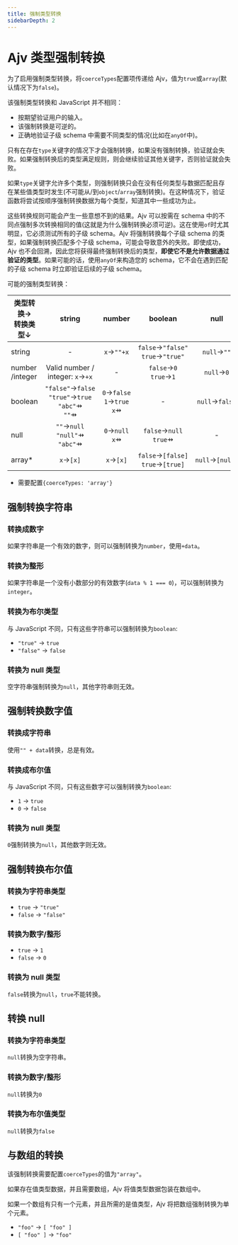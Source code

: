 ```yaml
---
title: 强制类型转换
sidebarDepth: 2
---
```


# Ajv 类型强制转换

为了启用强制类型转换，将`coerceTypes`配置项传递给 Ajv，值为`true`或`array`(默认情况下为`false`)。

该强制类型转换和 JavaScript 并不相同：

- 按期望验证用户的输入。
- 该强制转换是可逆的。
- 正确地验证子级 schema 中需要不同类型的情况(比如在`anyOf`中)。

只有在存在`type`关键字的情况下才会强制转换，如果没有强制转换，验证就会失败。如果强制转换后的类型满足规则，则会继续验证其他关键字，否则验证就会失败。

如果`type`关键字允许多个类型，则强制转换只会在没有任何类型与数据匹配且存在某些值类型时发生(不可能从/到`object`/`array`强制转换)。在这种情况下，验证函数将尝试按顺序强制转换数据为每个类型，知道其中一些成功为止。

这些转换规则可能会产生一些意想不到的结果。Ajv 可以按需在 schema 中的不同点强制多次转换相同的值(这就是为什么强制转换必须可逆)。这在使用`of`时尤其明显，它必须测试所有的子级 schema。Ajv 将强制转换每个子级 schema 的类型，如果强制转换匹配多个子级 schema，可能会导致意外的失败。即使成功，Ajv 也不会回溯，因此您将获得最终强制转换后的类型，**即使它不是允许数据通过验证的类型**。如果可能的话，使用`anyOf`来构造您的 schema，它不会在遇到匹配的子级 schema 时立即验证后续的子级 schema。

可能的强制类型转换：

<table>
<thead>
<tr>
<th>类型转换→<br>转换类型↓</th>
<th align="center">string</th>
<th align="center">number</th>
<th align="center">boolean</th>
<th align="center">null</th>
<th align="center">array*</th>
</tr>
</thead>
<tbody>
<tr>
<td>string</td>
<td align="center">-</td>
<td align="center"><code>x</code>→<code>""+x</code></td>
<td align="center"><code>false</code>→<code>"false"</code><br><code>true</code>→<code>"true"</code></td>
<td align="center"><code>null</code>→<code>""</code></td>
<td align="center"><code>[x]</code>→<code>x</code></td>
</tr>
<tr>
<td>number /integer</td>
<td align="center">Valid number /<br>integer: <code>x</code>→<code>+x</code><br></td>
<td align="center">-</td>
<td align="center"><code>false</code>→<code>0</code><br><code>true</code>→<code>1</code></td>
<td align="center"><code>null</code>→<code>0</code></td>
<td align="center"><code>[x]</code>→<code>x</code></td>
</tr>
<tr>
<td>boolean</td>
<td align="center"><code>"false"</code>→<code>false</code><br><code>"true"</code>→<code>true</code><br><code>"abc"</code>⇸<br><code>""</code>⇸</td>
<td align="center"><code>0</code>→<code>false</code><br><code>1</code>→<code>true</code><br><code>x</code>⇸</td>
<td align="center">-</td>
<td align="center"><code>null</code>→<code>false</code></td>
<td align="center"><code>[false]</code>→<code>false</code><br><code>[true]</code>→<code>true</code></td>
</tr>
<tr>
<td>null</td>
<td align="center"><code>""</code>→<code>null</code><br><code>"null"</code>⇸<br><code>"abc"</code>⇸</td>
<td align="center"><code>0</code>→<code>null</code><br><code>x</code>⇸</td>
<td align="center"><code>false</code>→<code>null</code><br><code>true</code>⇸</td>
<td align="center">-</td>
<td align="center"><code>[null]</code>→<code>null</code></td>
</tr>
<tr>
<td>array*</td>
<td align="center"><code>x</code>→<code>[x]</code></td>
<td align="center"><code>x</code>→<code>[x]</code></td>
<td align="center"><code>false</code>→<code>[false]</code><br><code>true</code>→<code>[true]</code></td>
<td align="center"><code>null</code>→<code>[null]</code></td>
<td align="center">-</td>
</tr>
</tbody>
</table>

* 需要配置`{coerceTypes: 'array'}`

## 强制转换字符串

### 转换成数字

如果字符串是一个有效的数字，则可以强制转换为`number`，使用`+data`。

### 转换为整形

如果字符串是一个没有小数部分的有效数字(`data % 1 === 0`)，可以强制转换为`integer`。

### 转换为布尔类型

与 JavaScript 不同，只有这些字符串可以强制转换为`boolean`:

- `"true"` -> `true`
- `"false"` -> `false`

### 转换为 null 类型

空字符串强制转换为`null`，其他字符串则无效。

## 强制转换数字值

### 转换成字符串

使用`"" + data`转换，总是有效。

### 转换成布尔值

与 JavaScript 不同，只有这些数字可以强制转换为`boolean`:

- `1` -> `true`
- `0` -> `false`

### 转换为 null 类型

`0`强制转换为`null`，其他数字则无效。

## 强制转换布尔值

### 转换为字符串类型

- `true` -> `"true"`
- `false` -> `"false"`

### 转换为数字/整形

- `true` -> `1`
- `false` -> `0`
  
### 转换为 null 类型

`false`转换为`null`，`true`不能转换。

## 转换 null

### 转换为字符串类型

`null`转换为空字符串。

### 转换为数字/整形

`null`转换为`0`

### 转换为布尔值类型

`null`转换为`false`

## 与数组的转换

该强制转换需要配置`coerceTypes`的值为`"array"`。

如果存在值类型数据，并且需要数组，Ajv 将值类型数据包装在数组中。

如果一个数组有只有一个元素，并且所需的是值类型，Ajv 将把数组强制转换为单个元素。

- `"foo"` -> `[ "foo" ]`
- `[ "foo" ]` -> `"foo"`